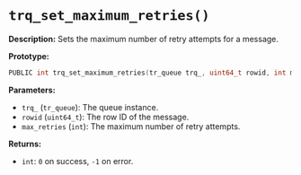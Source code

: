 # `trq_set_maximum_retries()`

**Description:**
Sets the maximum number of retry attempts for a message.

**Prototype:**
```c
PUBLIC int trq_set_maximum_retries(tr_queue trq_, uint64_t rowid, int max_retries);
```

**Parameters:**
- `trq_` (`tr_queue`): The queue instance.
- `rowid` (`uint64_t`): The row ID of the message.
- `max_retries` (`int`): The maximum number of retry attempts.

**Returns:**
- `int`: `0` on success, `-1` on error.
